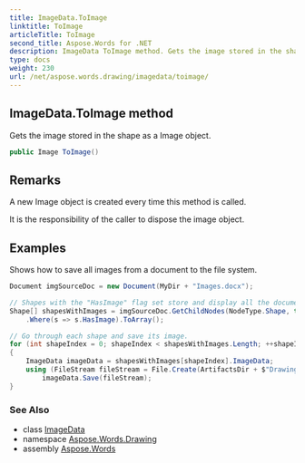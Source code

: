 ```yaml
---
title: ImageData.ToImage
linktitle: ToImage
articleTitle: ToImage
second_title: Aspose.Words for .NET
description: ImageData ToImage method. Gets the image stored in the shape as a Image object in C#.
type: docs
weight: 230
url: /net/aspose.words.drawing/imagedata/toimage/
---
```

## ImageData.ToImage method

Gets the image stored in the shape as a Image object.

```csharp
public Image ToImage()
```

## Remarks

A new Image object is created every time this method is called.

It is the responsibility of the caller to dispose the image object.

## Examples

Shows how to save all images from a document to the file system.

```csharp
Document imgSourceDoc = new Document(MyDir + "Images.docx");

// Shapes with the "HasImage" flag set store and display all the document's images.
Shape[] shapesWithImages = imgSourceDoc.GetChildNodes(NodeType.Shape, true).Cast<Shape>()
    .Where(s => s.HasImage).ToArray();

// Go through each shape and save its image.
for (int shapeIndex = 0; shapeIndex < shapesWithImages.Length; ++shapeIndex)
{
    ImageData imageData = shapesWithImages[shapeIndex].ImageData;
    using (FileStream fileStream = File.Create(ArtifactsDir + $"Drawing.SaveAllImages.{shapeIndex + 1}.{imageData.ImageType}"))
        imageData.Save(fileStream);
}
```

### See Also

* class [ImageData](../)
* namespace [Aspose.Words.Drawing](../../../aspose.words.drawing/)
* assembly [Aspose.Words](../../../)
